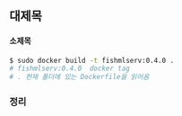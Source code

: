 ## 대제목



#### 소제목

```bash
$ sudo docker build -t fishmlserv:0.4.0 .
# fishmlserv:0.4.0  docker tag
# . 현재 폴더에 있는 Dockerfile을 읽어옴
```


### 정리

